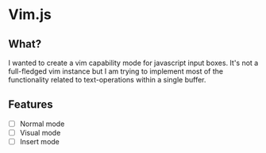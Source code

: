 # Vim.js

## What?
I wanted to create a vim capability mode for javascript input boxes. It's not a full-fledged vim instance but I am trying to implement most of the functionality related to text-operations within a single buffer.

## Features

- [ ] Normal mode
- [ ] Visual mode
- [ ] Insert mode

